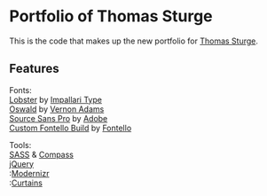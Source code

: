 Portfolio of Thomas Sturge
==========================

This is the code that makes up the new portfolio for [Thomas Sturge](http://portfolio.tomsturge.co.uk/ "Portfolio of Thomas Sturge").


Features
--------

Fonts:  
[Lobster](http://www.impallari.com/lobster/ "Lobster") by [Impallari Type](www.impallari.com/ "Impallari Type")  
[Oswald](http://www.fontsquirrel.com/fonts/oswald "Oswald") by [Vernon Adams](https://plus.google.com/107807505287232434305/posts "Vernon Adam")  
[Source Sans Pro](http://blogs.adobe.com/typblography/2012/08/source-sans-pro.html "Source Sans Pro") by [Adobe](http://Adobe.com "Adobe")    
[Custom Fontello Build](http://fontello.com/ "Fontello") by [Fontello](http://github.com/fontello "Fontello")  

Tools:  
[SASS](sass-lang.com/ "SASS") & [Compass](http://compass-style.org/ "Compass")  
[jQuery](http://jquery.com "jquery")  
:[Modernizr](http://modernizr "Modernizr")  
:[Curtains](http://curtain.victorcoulon.fr/ "Curtains")

